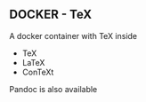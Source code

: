 DOCKER - TeX
--------------

A docker container with TeX inside

- TeX
- LaTeX
- ConTeXt

Pandoc is also available

